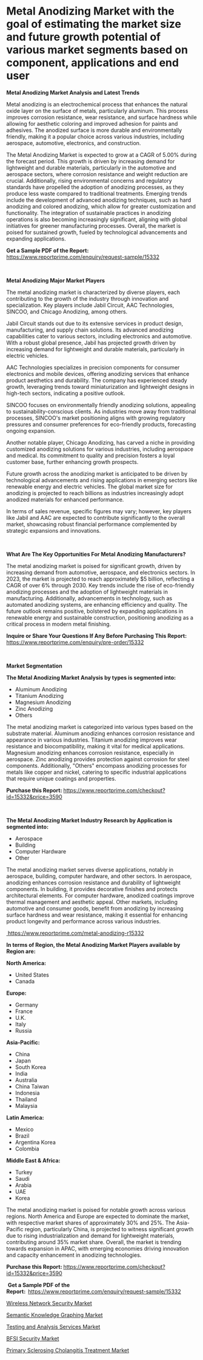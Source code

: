 <p><h1>Metal Anodizing Market with the goal of estimating the market size and future growth potential of various market segments based on component, applications and end user</h1></p><p><strong>Metal Anodizing Market Analysis and Latest Trends</strong></p>
<p><p>Metal anodizing is an electrochemical process that enhances the natural oxide layer on the surface of metals, particularly aluminum. This process improves corrosion resistance, wear resistance, and surface hardness while allowing for aesthetic coloring and improved adhesion for paints and adhesives. The anodized surface is more durable and environmentally friendly, making it a popular choice across various industries, including aerospace, automotive, electronics, and construction.</p><p>The Metal Anodizing Market is expected to grow at a CAGR of 5.00% during the forecast period. This growth is driven by increasing demand for lightweight and durable materials, particularly in the automotive and aerospace sectors, where corrosion resistance and weight reduction are crucial. Additionally, rising environmental concerns and regulatory standards have propelled the adoption of anodizing processes, as they produce less waste compared to traditional treatments. Emerging trends include the development of advanced anodizing techniques, such as hard anodizing and colored anodizing, which allow for greater customization and functionality. The integration of sustainable practices in anodizing operations is also becoming increasingly significant, aligning with global initiatives for greener manufacturing processes. Overall, the market is poised for sustained growth, fueled by technological advancements and expanding applications.</p></p>
<p><strong>Get a Sample PDF of the Report:&nbsp;</strong> <a href="https://www.reportprime.com/enquiry/request-sample/15332?utm_campaign=114&utm_medium=2&utm_source=Github&utm_content=ia&utm_term=20032025&utm_id=metal-anodizing">https://www.reportprime.com/enquiry/request-sample/15332</a></p>
<p>&nbsp;</p>
<p><strong>Metal Anodizing Major Market Players</strong></p>
<p><p>The metal anodizing market is characterized by diverse players, each contributing to the growth of the industry through innovation and specialization. Key players include Jabil Circuit, AAC Technologies, SINCOO, and Chicago Anodizing, among others.</p><p>Jabil Circuit stands out due to its extensive services in product design, manufacturing, and supply chain solutions. Its advanced anodizing capabilities cater to various sectors, including electronics and automotive. With a robust global presence, Jabil has projected growth driven by increasing demand for lightweight and durable materials, particularly in electric vehicles.</p><p>AAC Technologies specializes in precision components for consumer electronics and mobile devices, offering anodizing services that enhance product aesthetics and durability. The company has experienced steady growth, leveraging trends toward miniaturization and lightweight designs in high-tech sectors, indicating a positive outlook.</p><p>SINCOO focuses on environmentally friendly anodizing solutions, appealing to sustainability-conscious clients. As industries move away from traditional processes, SINCOO's market positioning aligns with growing regulatory pressures and consumer preferences for eco-friendly products, forecasting ongoing expansion.</p><p>Another notable player, Chicago Anodizing, has carved a niche in providing customized anodizing solutions for various industries, including aerospace and medical. Its commitment to quality and precision fosters a loyal customer base, further enhancing growth prospects.</p><p>Future growth across the anodizing market is anticipated to be driven by technological advancements and rising applications in emerging sectors like renewable energy and electric vehicles. The global market size for anodizing is projected to reach billions as industries increasingly adopt anodized materials for enhanced performance.</p><p>In terms of sales revenue, specific figures may vary; however, key players like Jabil and AAC are expected to contribute significantly to the overall market, showcasing robust financial performance complemented by strategic expansions and innovations.</p></p>
<p>&nbsp;</p>
<p><strong>What Are The Key Opportunities For Metal Anodizing Manufacturers?</strong></p>
<p><p>The metal anodizing market is poised for significant growth, driven by increasing demand from automotive, aerospace, and electronics sectors. In 2023, the market is projected to reach approximately $5 billion, reflecting a CAGR of over 6% through 2030. Key trends include the rise of eco-friendly anodizing processes and the adoption of lightweight materials in manufacturing. Additionally, advancements in technology, such as automated anodizing systems, are enhancing efficiency and quality. The future outlook remains positive, bolstered by expanding applications in renewable energy and sustainable construction, positioning anodizing as a critical process in modern metal finishing.</p></p>
<p><strong>Inquire or Share Your Questions If Any Before Purchasing This Report:</strong> <a href="https://www.reportprime.com/enquiry/pre-order/15332?utm_campaign=114&utm_medium=2&utm_source=Github&utm_content=ia&utm_term=20032025&utm_id=metal-anodizing">https://www.reportprime.com/enquiry/pre-order/15332</a></p>
<p>&nbsp;</p>
<p><strong>Market Segmentation</strong></p>
<p><strong>The Metal Anodizing Market Analysis by types is segmented into:</strong></p>
<p><ul><li>Aluminum Anodizing</li><li>Titanium Anodizing</li><li>Magnesium Anodizing</li><li>Zinc Anodizing</li><li>Others</li></ul></p>
<p><p>The metal anodizing market is categorized into various types based on the substrate material. Aluminum anodizing enhances corrosion resistance and appearance in various industries. Titanium anodizing improves wear resistance and biocompatibility, making it vital for medical applications. Magnesium anodizing enhances corrosion resistance, especially in aerospace. Zinc anodizing provides protection against corrosion for steel components. Additionally, "Others" encompass anodizing processes for metals like copper and nickel, catering to specific industrial applications that require unique coatings and properties.</p></p>
<p><strong>Purchase this Report:&nbsp;</strong><a href="https://www.reportprime.com/checkout?id=15332&price=3590&utm_campaign=114&utm_medium=2&utm_source=Github&utm_content=ia&utm_term=20032025&utm_id=metal-anodizing">https://www.reportprime.com/checkout?id=15332&price=3590</a></p>
<p>&nbsp;</p>
<p><strong>The Metal Anodizing Market Industry Research by Application is segmented into:</strong></p>
<p><ul><li>Aerospace</li><li>Building</li><li>Computer Hardware</li><li>Other</li></ul></p>
<p><p>The metal anodizing market serves diverse applications, notably in aerospace, building, computer hardware, and other sectors. In aerospace, anodizing enhances corrosion resistance and durability of lightweight components. In building, it provides decorative finishes and protects architectural elements. For computer hardware, anodized coatings improve thermal management and aesthetic appeal. Other markets, including automotive and consumer goods, benefit from anodizing by increasing surface hardness and wear resistance, making it essential for enhancing product longevity and performance across various industries.</p></p>
<p><a href="https://www.reportprime.com/metal-anodizing-r15332?utm_campaign=114&utm_medium=2&utm_source=Github&utm_content=ia&utm_term=20032025&utm_id=metal-anodizing">&nbsp;https://www.reportprime.com/metal-anodizing-r15332</a></p>
<p><strong>In terms of Region, the Metal Anodizing Market Players available by Region are:</strong></p>
<p>
    <p> <strong> North America: </strong>
        <ul>
            <li>United States</li>
            <li>Canada</li>
        </ul>
        </p> 
    <p> <strong> Europe: </strong>
        <ul>
            <li>Germany</li>
            <li>France</li>
            <li>U.K.</li>
            <li>Italy</li>
            <li>Russia</li>
        </ul>
        </p> 
    <p> <strong> Asia-Pacific: </strong>
        <ul>
            <li>China</li>
            <li>Japan</li>
            <li>South Korea</li>
            <li>India</li>
            <li>Australia</li>
            <li>China Taiwan</li>
            <li>Indonesia</li>
            <li>Thailand</li>
            <li>Malaysia</li>
        </ul>
        </p> 
    <p> <strong> Latin America: </strong>
        <ul>
            <li>Mexico</li>
            <li>Brazil</li>
            <li>Argentina Korea</li>
            <li>Colombia</li>
        </ul>
        </p> 
    <p> <strong> Middle East & Africa: </strong>
        <ul>
            <li>Turkey</li>
            <li>Saudi</li>
            <li>Arabia</li>
            <li>UAE</li>
            <li>Korea</li>
        </ul>
    </p>
    </p>
<p><p>The metal anodizing market is poised for notable growth across various regions. North America and Europe are expected to dominate the market, with respective market shares of approximately 30% and 25%. The Asia-Pacific region, particularly China, is projected to witness significant growth due to rising industrialization and demand for lightweight materials, contributing around 35% market share. Overall, the market is trending towards expansion in APAC, with emerging economies driving innovation and capacity enhancement in anodizing technologies.</p></p>
<p><strong>Purchase this Report: </strong><a href="https://www.reportprime.com/checkout?id=15332&price=3590&utm_campaign=114&utm_medium=2&utm_source=Github&utm_content=ia&utm_term=20032025&utm_id=metal-anodizing">https://www.reportprime.com/checkout?id=15332&price=3590</a></p>
<p>&nbsp;<strong>Get a Sample PDF of the Report:&nbsp;&nbsp;</strong><a href="https://www.reportprime.com/enquiry/request-sample/15332?utm_campaign=114&utm_medium=2&utm_source=Github&utm_content=ia&utm_term=20032025&utm_id=metal-anodizing">https://www.reportprime.com/enquiry/request-sample/15332</a></p>
<p><strong></strong></p>
<p><p><a href="https://github.com/nellygussisy/Market-Research-Report-List-1/blob/main/wireless-network-security-market.md?utm_campaign=114&utm_medium=2&utm_source=Github&utm_content=ia&utm_term=20032025&utm_id=metal-anodizing">Wireless Network Security Market</a></p><p><a href="https://github.com/marrahcerpas05/Market-Research-Report-List-1/blob/main/semantic-knowledge-graphing-market.md?utm_campaign=114&utm_medium=2&utm_source=Github&utm_content=ia&utm_term=20032025&utm_id=metal-anodizing">Semantic Knowledge Graphing Market</a></p><p><a href="https://github.com/dahcheeviola/Market-Research-Report-List-1/blob/main/testing-and-analysis-services-market.md?utm_campaign=114&utm_medium=2&utm_source=Github&utm_content=ia&utm_term=20032025&utm_id=metal-anodizing">Testing and Analysis Services Market</a></p><p><a href="https://github.com/budenhanelfc/Market-Research-Report-List-1/blob/main/bfsi-security-market.md?utm_campaign=114&utm_medium=2&utm_source=Github&utm_content=ia&utm_term=20032025&utm_id=metal-anodizing">BFSI Security Market</a></p><p><a href="https://github.com/cagleplittrw/Market-Research-Report-List-1/blob/main/primary-sclerosing-cholangitis-treatment-market.md?utm_campaign=114&utm_medium=2&utm_source=Github&utm_content=ia&utm_term=20032025&utm_id=metal-anodizing">Primary Sclerosing Cholangitis Treatment Market</a></p></p>
